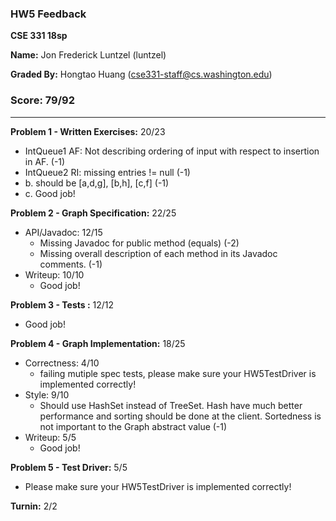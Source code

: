 ### HW5 Feedback

**CSE 331 18sp**

**Name:** Jon Frederick Luntzel (luntzel)

**Graded By:** Hongtao Huang (cse331-staff@cs.washington.edu)

### Score: 79/92
---

**Problem 1 - Written Exercises:** 20/23

- IntQueue1 AF: Not describing ordering of input with respect to insertion in AF. (-1)
- IntQueue2 RI: missing entries != null (-1)
- b. should be [a,d,g], [b,h], [c,f]  (-1)
- c. Good job!

**Problem 2 - Graph Specification:** 22/25

- API/Javadoc: 12/15
  - Missing Javadoc for public method (equals) (-2)
  - Missing overall description of each method in its Javadoc comments. (-1)
- Writeup: 10/10
  - Good job!

**Problem 3 - Tests :** 12/12

- Good job!

**Problem 4 - Graph Implementation:** 18/25

- Correctness: 4/10
  - failing mutiple spec tests, please make sure your HW5TestDriver is implemented correctly!
- Style: 9/10
  - Should use HashSet instead of TreeSet. Hash have much better performance and sorting should be done at the client. Sortedness is not important to the Graph abstract value (-1)
- Writeup: 5/5
  - Good job!

**Problem 5 - Test Driver:** 5/5
- Please make sure your HW5TestDriver is implemented correctly!

**Turnin:** 2/2

